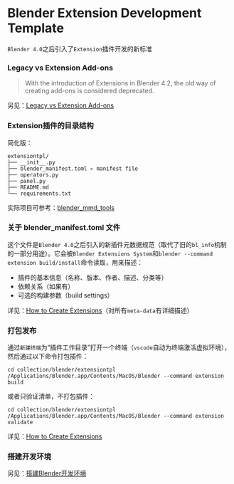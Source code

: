 # Blender Extension Development Template

`Blender 4.0`之后引入了`Extension`插件开发的新标准

### Legacy vs Extension Add-ons

>With the introduction of Extensions in Blender 4.2, the old way of creating add-ons is considered deprecated.

另见：[Legacy vs Extension Add-ons](https://docs.blender.org/manual/en/4.2/advanced/extensions/addons.html#legacy-vs-extension-add-ons)

### Extension插件的目录结构

简化版：
```
extensiontpl/
├── __init__.py
├── blender_manifest.toml ← manifest file
├── operators.py
├── panel.py
├── README.md
└── requirements.txt
```

实际项目可参考：[blender_mmd_tools](https://github.com/MMD-Blender/blender_mmd_tools) 

### 关于 blender_manifest.toml 文件

这个文件是`Blender 4.0`之后引入的新插件元数据规范（取代了旧的`bl_info`机制的一部分用途）。它会被`Blender Extensions System`和`blender --command extension build/install`命令读取，用来描述：
- 插件的基本信息（名称、版本、作者、描述、分类等）
- 依赖关系（如果有）
- 可选的构建参数（build settings）

详见：[How to Create Extensions](https://docs.blender.org/manual/en/4.2/advanced/extensions/getting_started.html#extensions-getting-started)（对所有`meta-data`有详细描述）


### 打包发布

通过`新建终端`为“插件工作目录”打开一个终端（`vscode`自动为终端激活虚拟环境），然后通过以下命令打包插件：

```shell
cd collection/blender/extensiontpl
/Applications/Blender.app/Contents/MacOS/Blender --command extension build
```

或者只验证清单，不打包插件：

```shell
cd collection/blender/extensiontpl
/Applications/Blender.app/Contents/MacOS/Blender --command extension validate
```

详见：[How to Create Extensions](https://docs.blender.org/manual/en/4.2/advanced/extensions/getting_started.html#extensions-getting-started)

### 搭建开发环境

另见：[搭建Blender开发环境](../../readme/blender_development.md)

